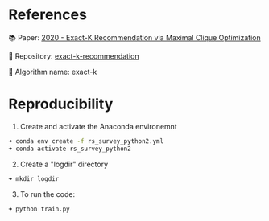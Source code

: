 # References

:books: Paper: [2020 - Exact-K Recommendation via Maximal Clique Optimization](https://doi.org/10.1145/3292500.3330832)

:wrench: Repository: [exact-k-recommendation](https://github.com/pangolulu/exact-k-recommendation)

:robot: Algorithm name: exact-k

# Reproducibility

1. Create and activate the Anaconda environemnt 
```bash
➜ conda env create -f rs_survey_python2.yml
➜ conda activate rs_survey_python2
```

2. Create a "logdir" directory
```bash
➜ mkdir logdir
```

3. To run the code:
```bash
➜ python train.py
```

